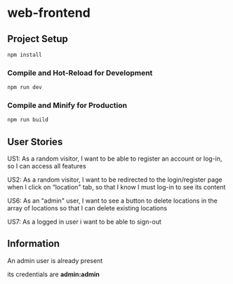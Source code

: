 # web-frontend

## Project Setup

```sh
npm install
```

### Compile and Hot-Reload for Development

```sh
npm run dev
```

### Compile and Minify for Production

```sh
npm run build
```

## User Stories
US1: As a random visitor, I want to be able to register an account or log-in, so I can access all features

US2: As a random visitor, I want to be redirected to the login/register page when I click on “location" tab, so that I know I must log-in to see its content

US6: As an “admin" user, I want to see a button to delete locations in the array of locations so that I can delete existing locations

US7: As a logged in user i want to be able to sign-out
## Information 
An admin user is already present

its credentials are <b>admin:admin</b>